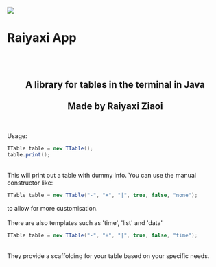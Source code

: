 <img src="https://i.imgur.com/lRzzpEU.png"></img>

# Raiyaxi App
<div align="center"><h2><br/><br/>
 A library for tables in the terminal in Java<br/><br/>Made by Raiyaxi Ziaoi
</h2></div>
<br>

Usage: <br/>
```java
TTable table = new TTable();
table.print();
```
<br/>
This will print out a table with dummy info. You can use the manual constructor like:<br>

```java
TTable table = new TTable("-", "+", "|", true, false, "none");
```

to allow for more customisation.
<br/><br/>
There are also templates such as 'time', 'list' and 'data'

```java
TTable table = new TTable("-", "+", "|", true, false, "time");
```

<br/>
They provide a scaffolding for your table based on your specific needs.